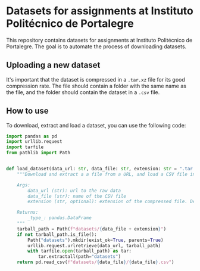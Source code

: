 # Datasets for assignments at Instituto Politécnico de Portalegre

This repository contains datasets for assignments at Instituto Politécnico de Portalegre. The goal is to automate the process of downloading datasets.

## Uploading a new dataset

It's important that the dataset is compressed in a `.tar.xz` file for its good compression rate. The file should contain a folder with the same name as the file, and the folder should contain the dataset in a `.csv` file.

## How to use

To download, extract and load a dataset, you can use the following code:

```python
import pandas as pd
import urllib.request
import tarfile
from pathlib import Path


def load_dataset(data_url: str, data_file: str, extension: str = ".tar.xz"):
    """Download and extract a a file from a URL, and load a CSV file into a DataFrame.

    Args:
        data_url (str): url to the raw data
        data_file (str): name of the CSV file
        extension (str, optional): extension of the compressed file. Defaults to ".tar.xz".

    Returns:
        _type_: pandas.DataFrame
    """
    tarball_path = Path(f"datasets/{data_file + extension}")
    if not tarball_path.is_file():
        Path("datasets").mkdir(exist_ok=True, parents=True)
        urllib.request.urlretrieve(data_url, tarball_path)
        with tarfile.open(tarball_path) as tar:
            tar.extractall(path="datasets")
    return pd.read_csv(f"datasets/{data_file}/{data_file}.csv")
